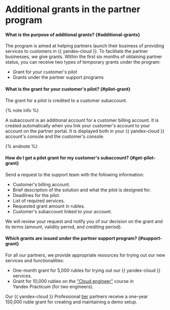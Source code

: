 # Additional grants in the partner program

#### What is the purpose of additional grants? {#additional-grants}

The program is aimed at helping partners launch their business of providing services to customers in {{ yandex-cloud }}. To facilitate the partner businesses, we give grants. Within the first six months of obtaining partner status, you can receive two types of temporary grants under the program:

* Grant for your customer's pilot
* Grants under the partner support programs

#### What is the grant for your customer's pilot? {#pilot-grant}

The grant for a pilot is credited to a customer subaccount.

{% note info %}

A subaccount is an additional account for a customer billing account. It is created automatically when you link your customer's account to your account on the partner portal. It is displayed both in your {{ yandex-cloud }} account's console and the customer's console.

{% endnote %}

#### How do I get a pilot grant for my customer's subaccount? {#get-pilot-grant}

Send a request to the support team with the following information:

* Customer's billing account.
* Brief description of the solution and what the pilot is designed for.
* Deadlines for the pilot.
* List of required services.
* Requested grant amount in rubles.
* Customer's subaccount linked to your account.

We will review your request and notify you of our decision on the grant and its terms (amount, validity period, and crediting period).

#### Which grants are issued under the partner support program? {#support-grant}

For all our partners, we provide appropriate resources for trying out our new services and functionalities:

* One-month grant for 5,000 rubles for trying out our {{ yandex-cloud }} services.
* Grant for 10,000 rubles on the ["Cloud engineer"](https://practicum.yandex.ru/ycloud/) course in Yandex Practicum (for two engineers).

Our {{ yandex-cloud }} Professional [tier](../../partner/specializations/index.md) partners receive a one-year 150,000 ruble grant for creating and maintaining a demo setup.

